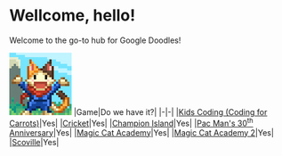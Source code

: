 # Wellcome, hello!
Welcome to the go-to hub for Google Doodles!

![Logo](logo.png)
|Game|Do we have it?|
|-|-|
|[Kids Coding (Coding for Carrots)](https://github.com/Google-Doodle/kids-coding)|Yes|
|[Cricket](https://github.com/Google-Doodle/cricket)|Yes|
|[Champion Island](https://github.com/Google-Doodle/champion-island)|Yes|
|[Pac Man's 30<sup>th</sup> Anniversary](https://github.com/Google-Doodle/pacman)|Yes|
|[Magic Cat Academy](https://github.com/Google-Doodle/halloween-2016)|Yes|
|[Magic Cat Academy 2](https://github.com/Google-Doodle/halloween-2020)|Yes|
|[Scoville](https://github.com/Google-Doodle/scoville)|Yes|
